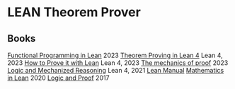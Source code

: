 # LEAN Theorem Prover

## Books

[Functional Programming in Lean](https://leanprover.github.io/functional_programming_in_lean/) 2023
[Theorem Proving in Lean 4](https://leanprover.github.io/theorem_proving_in_lean4/) Lean 4, 2023
[How to Prove it with Lean](https://djvelleman.github.io/HTPIwL/#preface) Lean
4, 2023
[The mechanics of proof](https://hrmacbeth.github.io/math2001/) 2023
[Logic and Mechanized Reasoning](https://avigad.github.io/lamr/) Lean 4, 2021
[Lean Manual](https://leanprover.github.io/lean4/doc/)
[Mathematics in Lean](https://leanprover-community.github.io/mathematics_in_lean/) 2020
[Logic and Proof](http://leanprover.github.io/logic_and_proof/) 2017
